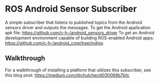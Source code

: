 # ROS Android Sensor Subscriber
A simple subscriber that listens to published topics from the Android sensors driver and outputs the messages.
To get the Android application apk file: https://github.com/c-h-/android_sensors_driver
To get an Android development environment capable of building ROS-enabled Android apps: https://github.com/c-h-/android_core/tree/indigo

## Walkthrough
For a walkthrough of installing a platform that utilizes this subscriber, see this blog post:
https://medium.com/@chulcher/d030069b7bfc
